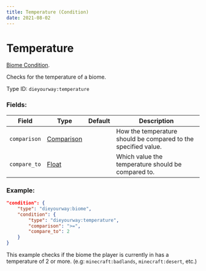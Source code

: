 ```yaml
---
title: Temperature (Condition)
date: 2021-08-02
---
```

# Temperature

[Biome Condition](../biome_conditions.md).

Checks for the temperature of a biome.

Type ID: `dieyourway:temperature`

### Fields:

Field  | Type | Default | Description
-------|------|---------|-------------
`comparison` | [Comparison](../data_types/comparison.md) | | How the temperature should be compared to the specified value.
`compare_to` | [Float](../data_types/float.md) | | Which value the temperature should be compared to.

### Example:
```json
"condition": {
    "type": "dieyourway:biome",
    "condition": {
        "type": "dieyourway:temperature",
        "comparison": ">=",
        "compare_to": 2
    }
}
```
This example checks if the biome the player is currently in has a temperature of 2 or more. (e.g: `minecraft:badlands`, `minecraft:desert`, etc.)
